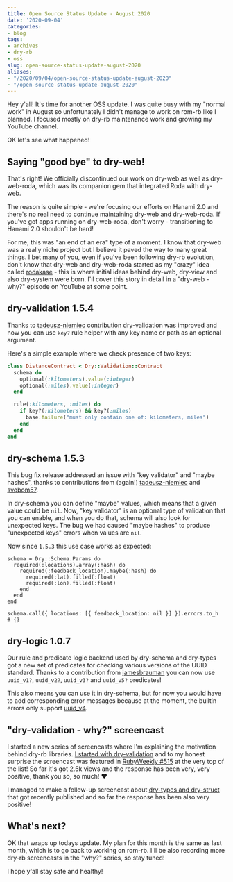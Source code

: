```yaml
---
title: Open Source Status Update - August 2020
date: '2020-09-04'
categories:
- blog
tags:
- archives
- dry-rb
- oss
slug: open-source-status-update-august-2020
aliases:
- "/2020/09/04/open-source-status-update-august-2020"
- "/open-source-status-update-august-2020"
---
```


Hey y'all! It's time for another OSS update. I was quite busy with my "normal work" in August so unfortunately I didn't manage to work on rom-rb like I planned. I focused mostly on dry-rb maintenance work and growing my YouTube channel.

OK let's see what happened!

## Saying "good bye" to dry-web!

That's right! We officially discontinued our work on dry-web as well as dry-web-roda, which was its companion gem that integrated Roda with dry-web.

The reason is quite simple - we're focusing our efforts on Hanami 2.0 and there's no real need to continue maintaining dry-web and dry-web-roda. If you've got apps running on dry-web-roda, don't worry - transitioning to Hanami 2.0 shouldn't be hard!

For me, this was "an end of an era" type of a moment. I know that dry-web was a really niche project but I believe it paved the way to many great things. I bet many of you, even if you've been following dry-rb evolution, don't know that dry-web and dry-web-roda started as my "crazy" idea called [rodakase](https://github.com/solnic/rodakase) - this is where initial ideas behind dry-web, dry-view and also dry-system were born. I'll cover this story in detail in a "dry-web - why?" episode on YouTube at some point.

## dry-validation 1.5.4

Thanks to [tadeusz-niemiec](https://github.com/tadeusz-niemiec) contribution dry-validation was improved and now you can use `key?` rule helper with any key name or path as an optional argument.

Here's a simple example where we check presence of two keys:

```ruby
class DistanceContract < Dry::Validation::Contract
  schema do
    optional(:kilometers).value(:integer)
    optional(:miles).value(:integer)
  end

  rule(:kilometers, :miles) do
    if key?(:kilometers) && key?(:miles)
      base.failure("must only contain one of: kilometers, miles")
    end
  end
end
```

## dry-schema 1.5.3

This bug fix release addressed an issue with "key validator" and "maybe hashes", thanks to contributions from (again!) [tadeusz-niemiec](https://github.com/tadeusz-niemiec) and [svobom57](http://svobom57).

In dry-schema you can define "maybe" values, which means that a given value could be `nil`. Now, "key validator" is an optional type of validation that you can enable, and when you do that, schema will also look for unexpected keys. The bug we had caused "maybe hashes" to produce "unexpected keys" errors when values are `nil`.

Now since `1.5.3` this use case works as expected:

```generic
schema = Dry::Schema.Params do
  required(:locations).array(:hash) do
    required(:feedback_location).maybe(:hash) do
      required(:lat).filled(:float)
      required(:lon).filled(:float)
    end
  end
end

schema.call({ locations: [{ feedback_location: nil }] }).errors.to_h
# {}
```

## dry-logic 1.0.7

Our rule and predicate logic backend used by dry-schema and dry-types got a new set of predicates for checking various versions of the UUID standard. Thanks to a contribution from [jamesbrauman](https://github.com/jamesbrauman) you can now use `uuid_v1?`, `uuid_v2?`, `uuid_v3?` and `uuid_v5?` predicates!

This also means you can use it in dry-schema, but for now you would have to add corresponding error messages because at the moment, the builtin errors only support [uuid\_v4](https://github.com/dry-rb/dry-schema/blob/9fa02a6efbc967c2c932c2dfae9de30ecde30a41/config/errors.yml#L106).

## "dry-validation - why?" screencast

I started a new series of screencasts where I'm explaining the motivation behind dry-rb libraries. [I started with dry-validation](https://www.youtube.com/watch?v=nOUPIa7tWpA) and to my honest surprise the screencast was featured in [RubyWeekly #515](https://rubyweekly.com/issues/515) at the very top of the list! So far it's got 2.5k views and the response has been very, very positive, thank you so, so much! ❤

I managed to make a follow-up screencast about [dry-types and dry-struct](https://www.youtube.com/watch?v=eTrOeTiLZGk) that got recently published and so far the response has been also very positive!

## What's next?

OK that wraps up todays update. My plan for this month is the same as last month, which is to go back to working on rom-rb. I'll be also recording more dry-rb screencasts in the "why?" series, so stay tuned!

I hope y'all stay safe and healthy!
